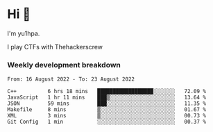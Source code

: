 # Hi 👋

I'm yu1hpa.

I play CTFs with Thehackerscrew

### Weekly development breakdown

<!--START_SECTION:waka-->

```text
From: 16 August 2022 - To: 23 August 2022

C++          6 hrs 18 mins   ██████████████████░░░░░░░   72.09 %
JavaScript   1 hr 11 mins    ███▒░░░░░░░░░░░░░░░░░░░░░   13.64 %
JSON         59 mins         ███░░░░░░░░░░░░░░░░░░░░░░   11.35 %
Makefile     8 mins          ▒░░░░░░░░░░░░░░░░░░░░░░░░   01.67 %
XML          3 mins          ▒░░░░░░░░░░░░░░░░░░░░░░░░   00.73 %
Git Config   1 min           ░░░░░░░░░░░░░░░░░░░░░░░░░   00.37 %
```

<!--END_SECTION:waka-->

